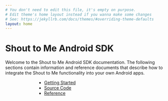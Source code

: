 ```yaml
---
# You don't need to edit this file, it's empty on purpose.
# Edit theme's home layout instead if you wanna make some changes
# See: https://jekyllrb.com/docs/themes/#overriding-theme-defaults
layout: home
---
```


# Shout to Me Android SDK

Welcome to the Shout to Me Android SDK documentation.  The following sections contain information and reference
documents that describe how to integrate the Shout to Me functionality into your own Android apps.

<div style="width:200px;margin-left:100px">
<ul style="list-type:none">
  <li><a href="getting-started">Getting Started</a></li>
  <li><a href="https://www.github.com/ShoutToMe/stm-sdk-android">Source Code</a></li>
  <li><a href="reference">Reference</a></li>
</ul>
</div>